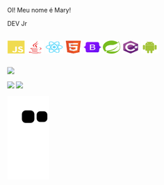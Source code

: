 OI! Meu nome é Mary!

DEV Jr

<div style="display: inline_block"><br>
<img align="center" alt="Mary-Js" height="30" width="40" src="https://raw.githubusercontent.com/devicons/devicon/master/icons/javascript/javascript-plain.svg">
  
<img align="center" alt="Mary-Java" height="30" width="40" src="https://raw.githubusercontent.com/devicons/devicon/master/icons/java/java-plain.svg">
  
<img align="center" alt="Rafa-React" height="30" width="40" src="https://raw.githubusercontent.com/devicons/devicon/master/icons/react/react-original.svg">
  
 <img align="center" alt="Mary-HTML" height="30" width="40" src="https://raw.githubusercontent.com/devicons/devicon/master/icons/html5/html5-original.svg">
  
<img align="center" alt="Mary-CSS" height="30" width="40" src="https://raw.githubusercontent.com/devicons/devicon/master/icons/bootstrap/bootstrap-original.svg">

<img align="center" alt="Mary-Spring" height="30" width="40" src="https://raw.githubusercontent.com/devicons/devicon/master/icons/spring/spring-original.svg">
 
<img align="center" alt="Mary-Csharp" height="30" width="40" src="https://raw.githubusercontent.com/devicons/devicon/master/icons/csharp/csharp-original.svg">
  
  <img align="center" alt="Mary-Csharp" height="30" width="40" src="https://raw.githubusercontent.com/devicons/devicon/master/icons/android/android-original.svg">
  
  
</div>
<br>

<div> 
 <!--- <a href="https://www.youtube.com/channel/UC_-uuuZbY0AAt9CViNzvc-Q" target="_blank"><img src="https://img.shields.io/badge/YouTube-FF0000?style=for-the-badge&logo=youtube&logoColor=white" target="_blank"></a> -->
  
  <a href="https://instagram.com/marysoarez" target="_blank"><img src="https://img.shields.io/badge/-Instagram-%23E4405F?style=for-the-badge&logo=instagram&logoColor=white" target="_blank"></a>
    
<!-- <a href="https://discord.gg/wagxzStdcR" target="_blank"><img src="https://img.shields.io/badge/Discord-7289DA?style=for-the-badge&logo=discord&logoColor=white" target="_blank"></a> -->
  <a href = "mailto:mary.soarez@gmail.com"><img src="https://img.shields.io/badge/-Gmail-%23333?style=for-the-badge&logo=gmail&logoColor=white" target="_blank"></a>
  <a href="https://www.linkedin.com/in/marysoarez" target="_blank"><img src="https://img.shields.io/badge/-LinkedIn-%230077B5?style=for-the-badge&logo=linkedin&logoColor=white" target="_blank"></a> 
  <!--	<a href="https://www.twitch.tv/marysoarez" target="_blank"><img src="https://img.shields.io/badge/Twitch-9146FF?style=for-the-badge&logo=twitch&logoColor=white" target="_blank"></a>-->
  ![Snake animation](https://github.com/rafaballerini/rafaballerini/blob/output/github-contribution-grid-snake.svg)
 
</div>
